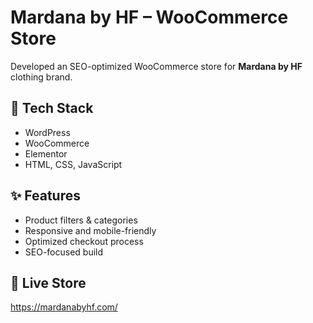 # Mardana by HF – WooCommerce Store

Developed an SEO-optimized WooCommerce store for **Mardana by HF** clothing brand.

## 🔧 Tech Stack
- WordPress
- WooCommerce
- Elementor
- HTML, CSS, JavaScript

## ✨ Features
- Product filters & categories
- Responsive and mobile-friendly
- Optimized checkout process
- SEO-focused build

## 📸 Live Store
https://mardanabyhf.com/
